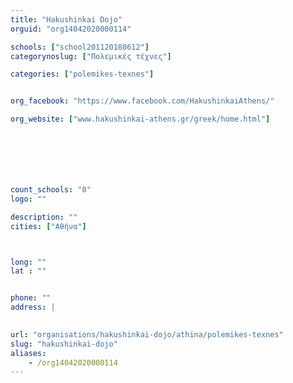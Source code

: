 ```yaml
---
title: "Hakushinkai Dojo"
orguid: "org14042020000114"

schools: ["school201120180612"]
categorynoslug: ["Πολεμικές τέχνες"]

categories: ["polemikes-texnes"]


org_facebook: "https://www.facebook.com/HakushinkaiAthens/"

org_website: ["www.hakushinkai-athens.gr/greek/home.html"]







count_schools: "0"
logo: ""

description: ""
cities: ["Αθήνα"]



long: ""
lat : ""


phone: ""
address: |
    

url: "organisations/hakushinkai-dojo/athina/polemikes-texnes"
slug: "hakushinkai-dojo"
aliases:
    - /org14042020000114
---
```



